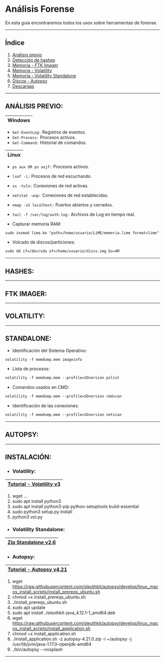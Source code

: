# Análisis Forense

En esta guía encontraremos todos los usos sobre herramientas de forense.

---

## Índice
1. [Análisis previo](#análisis-previo)
2. [Detección de hashes](#hashes)
3. [Memoria - FTK Imager](#ftk-imager)
4. [Memoria - Volatility](#volatility)
5. [Memoria - Volatility Standalone](#standalone)
6. [Discos - Autopsy](#autopsy)
7. [Descargas](#instalación)

---

## ANÁLISIS PREVIO:

| Windows |
|-----------|

- `Get-EventLog:` Registros de eventos.
- `Get-Process:` Procesos activos.
- `Get-Command:` Historial de comandos.


| Linux |
|-----------|

- `ps aux OR ps axjf:` Procesos activos.
- `lsof -i:` Procesos de red escuchando.
- `ss -tuln:` Conexiones de red activas.
- `netstat -anp:` Conexiones de red establecidas.
- `nmap -sS localhost:` Puertos abiertos y cerrados.
- `tail -f /var/log/auth.log:` Archivos de Log en tiempo real.

- Capturar memoria RAM:

```markdown
sudo insmod lime.ko "path=/home/usuario/LiME/memoria.lime format=lime"
```

- Volcado de discos/particiones:

```markdown
sudo dd if=/dev/sda of=/home/usuario/disco.img bs=4M
```

---

## HASHES:

---

## FTK IMAGER:

---

## VOLATILITY:

---

## STANDALONE:

- Identificación del Sistema Operativo:
```markdown
volatility -f memdump.mem imageinfo
```

- Lista de procesos:
```markdown
volatility -f memdump.mem --profile=SOversion pslist
```

- Comandos usados en CMD:
```markdown
volatility -f memdump.mem --profile=SOversion cmdscan
```

- Identificación de las conexiones:
```markdown
volatility -f memdump.mem --profile=SOversion netscan
```

---

## AUTOPSY:

---

## INSTALACIÓN:

- ### Volatility:

| [Tutorial - Volatility v3](https://www.youtube.com/watch?v=HKRZohqJEMM&t=160s) |
|-----------|

1. wget ...
2. sudo apt install python3
3. sudo apt install python3-pip python-setuptools build-essential
4. sudo python3 setup.py install
5. python3 vol.py

- ### Volatility Standalone:

| [Zip Standalone v2.6](http://downloads.volatilityfoundation.org/releases/2.6/volatility_2.6_lin64_standalone.zip) |
|-----------|

- ### Autopsy:

| [Tutorial - Autopsy v4.21](https://www.youtube.com/watch?v=DYMG7U7FOPU) |
|-----------|

1. wget https://raw.githubusercontent.com/sleuthkit/autopsy/develop/linux_macos_install_scripts/install_prereqs_ubuntu.sh
2. chmod +x install_prereqs_ubuntu.sh
3. ./install_prereqs_ubuntu.sh
4. sudo apt update
5. sudo apt install ./sleuthkit-java_4.12.1-1_amd64.deb
6. wget https://raw.githubusercontent.com/sleuthkit/autopsy/develop/linux_macos_install_scripts/install_application.sh
7. chmod +x install_application.sh
8. ./install_application.sh -z autopsy-4.21.0.zip -i ~/autopsy -j /usr/lib/jvm/java-1.17.0-openjdk-amd64
9. ./bin/autopsy --nosplash

---
